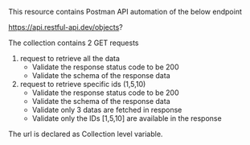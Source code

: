 This resource contains Postman API automation of the below endpoint

https://api.restful-api.dev/objects?

The collection contains 2 GET requests
1. request to retrieve all the data 
	- Validate the response status code to be 200
	- Validate the schema of the response data
2. request to retrieve specific ids (1,5,10)
	- Validate the response status code to be 200
	- Validate the schema of the response data
	- Validate only 3 datas are fetched in response
	- Validate only the IDs [1,5,10] are available in the response

The url is declared as Collection level variable.
